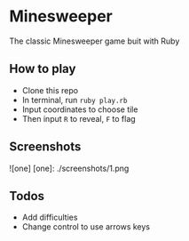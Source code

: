 # Minesweeper
The classic Minesweeper game buit with Ruby

## How to play
- Clone this repo
- In terminal, run `ruby play.rb`
- Input coordinates to choose tile
- Then input `R` to reveal, `F` to flag

## Screenshots
![one]
[one]: ./screenshots/1.png

## Todos
- Add difficulties
- Change control to use arrows keys